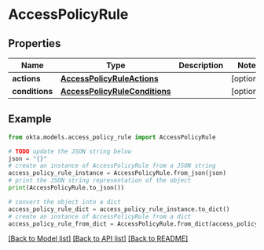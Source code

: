 # AccessPolicyRule


## Properties

Name | Type | Description | Notes
------------ | ------------- | ------------- | -------------
**actions** | [**AccessPolicyRuleActions**](AccessPolicyRuleActions.md) |  | [optional] 
**conditions** | [**AccessPolicyRuleConditions**](AccessPolicyRuleConditions.md) |  | [optional] 

## Example

```python
from okta.models.access_policy_rule import AccessPolicyRule

# TODO update the JSON string below
json = "{}"
# create an instance of AccessPolicyRule from a JSON string
access_policy_rule_instance = AccessPolicyRule.from_json(json)
# print the JSON string representation of the object
print(AccessPolicyRule.to_json())

# convert the object into a dict
access_policy_rule_dict = access_policy_rule_instance.to_dict()
# create an instance of AccessPolicyRule from a dict
access_policy_rule_from_dict = AccessPolicyRule.from_dict(access_policy_rule_dict)
```
[[Back to Model list]](../README.md#documentation-for-models) [[Back to API list]](../README.md#documentation-for-api-endpoints) [[Back to README]](../README.md)


